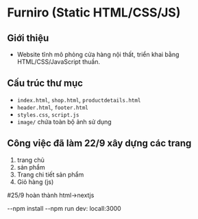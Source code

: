 # Furniro (Static HTML/CSS/JS)

## Giới thiệu
- Website tĩnh mô phỏng cửa hàng nội thất, triển khai bằng HTML/CSS/JavaScript thuần.

## Cấu trúc thư mục
- `index.html`, `shop.html`, `productdetails.html`
- `header.html`, `footer.html`
- `styles.css`, `script.js`
- `image/` chứa toàn bộ ảnh sử dụng

## Công việc đã làm 22/9 xây dựng các trang 
1) trang chủ 
2) sản phẩm 
3) Trang chi tiết sản phẩm
4) Giỏ hàng (js)

#25/9 hoàn thành html->nextjs

--npm install
--npm run dev: locall:3000 











